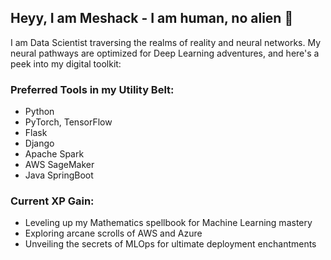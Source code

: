 ## Heyy, I am Meshack - I am human, no alien 👾

I am Data Scientist traversing the realms of reality and neural networks. My neural pathways are optimized for Deep Learning adventures, and here's a peek into my digital toolkit:

### Preferred Tools in my Utility Belt:
- Python
- PyTorch, TensorFlow
- Flask
- Django
- Apache Spark
- AWS SageMaker
- Java SpringBoot

### Current XP Gain:
- Leveling up my Mathematics spellbook for Machine Learning mastery
- Exploring arcane scrolls of AWS and Azure
- Unveiling the secrets of MLOps for ultimate deployment enchantments
